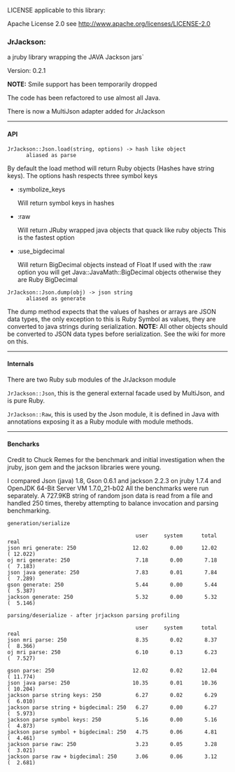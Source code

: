LICENSE applicable to this library:

Apache License 2.0 see http://www.apache.org/licenses/LICENSE-2.0

### JrJackson:

a jruby library wrapping the JAVA Jackson jars`

Version: 0.2.1

__NOTE:__ Smile support has been temporarily dropped

The code has been refactored to use almost all Java.

There is now a MultiJson adapter added for JrJackson

***

#### API

```
JrJackson::Json.load(string, options) -> hash like object
      aliased as parse
```
By default the load method will return Ruby objects (Hashes have string keys).
The options hash respects three symbol keys

+ :symbolize_keys

  Will return symbol keys in hashes

+ :raw

  Will return JRuby wrapped java objects that quack like ruby objects
  This is the fastest option

+ :use_bigdecimal

  Will return BigDecimal objects instead of Float
  If used with the :raw option you will get Java::JavaMath::BigDecimal objects
  otherwise they are Ruby BigDecimal

```
JrJackson::Json.dump(obj) -> json string
      aliased as generate
```
The dump method expects that the values of hashes or arrays are JSON data types,
the only exception to this is Ruby Symbol as values, they are converted to java strings
during serialization. __NOTE:__ All other objects should be converted to JSON data types before
serialization. See the wiki for more on this.

***

#### Internals

There are two Ruby sub modules of the JrJackson module

```JrJackson::Json```, this is the general external facade used by MultiJson, and is pure Ruby.

```JrJackson::Raw```, this is used by the Json module, it is defined in Java with annotations
exposing it as a Ruby module with module methods.

***

#### Bencharks

Credit to Chuck Remes for the benchmark and initial
investigation when the jruby, json gem and the jackson
libraries were young.

I compared Json (java) 1.8, Gson 0.6.1 and jackson 2.2.3 on jruby 1.7.4 and OpenJDK 64-Bit Server VM 1.7.0_21-b02
All the benchmarks were run separately. A 727.9KB string of random json data is read from a file and handled 250 times, thereby attempting to balance invocation and parsing benchmarking.

```
generation/serialize

                                         user     system      total         real
json mri generate: 250                  12.02       0.00      12.02     ( 12.022)
oj mri generate: 250                     7.18       0.00       7.18     (  7.183)
json java generate: 250                  7.83       0.01       7.84     (  7.289)
gson generate: 250                       5.44       0.00       5.44     (  5.387)
jackson generate: 250                    5.32       0.00       5.32     (  5.146)

parsing/deserialize - after jrjackson parsing profiling

                                         user     system      total         real
json mri parse: 250                      8.35       0.02       8.37     (  8.366)
oj mri parse: 250                        6.10       0.13       6.23     (  7.527)

gson parse: 250                         12.02       0.02      12.04     ( 11.774)
json java parse: 250                    10.35       0.01      10.36     ( 10.204)
jackson parse string keys: 250           6.27       0.02       6.29     (  6.010)
jackson parse string + bigdecimal: 250   6.27       0.00       6.27     (  5.973)
jackson parse symbol keys: 250           5.16       0.00       5.16     (  4.873)
jackson parse symbol + bigdecimal: 250   4.75       0.06       4.81     (  4.461)
jackson parse raw: 250                   3.23       0.05       3.28     (  3.021)
jackson parse raw + bigdecimal: 250      3.06       0.06       3.12     (  2.681)

```



